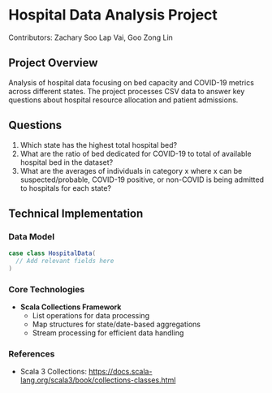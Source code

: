 # Hospital Data Analysis Project
Contributors: Zachary Soo Lap Vai, Goo Zong Lin

## Project Overview
Analysis of hospital data focusing on bed capacity and COVID-19 metrics across different states. The project processes CSV data to answer key questions about hospital resource allocation and patient admissions.

## Questions
1. Which state has the highest total hospital bed?
2. What are the ratio of bed dedicated for COVID-19 to total of available hospital bed in the dataset?
3. What are the averages of individuals in category x where x can be suspected/probable, COVID-19 positive, or non-COVID is being admitted to hospitals for each state?


## Technical Implementation

### Data Model
```scala
case class HospitalData(
  // Add relevant fields here
)
```

### Core Technologies
- **Scala Collections Framework**
    - List operations for data processing
    - Map structures for state/date-based aggregations
    - Stream processing for efficient data handling

### References
- Scala 3 Collections: https://docs.scala-lang.org/scala3/book/collections-classes.html
